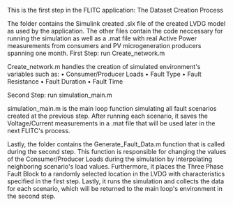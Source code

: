 This is the first step in the FLITC application: The Dataset Creation Process

The folder contains the Simulink created .slx file of the created LVDG model as used by the application. The other files contain the code neccessary for running the simulation as well as a .mat file with real Active Power measurements from consumers and PV microgeneration producers spanning one month.
First Step: run Create_network.m

Create_network.m handles the creation of simulated environment's variables such as: 
•	Consumer/Producer Loads 
•	Fault Type 
•	Fault Resistance 
•	Fault Duration 
•	Fault Time

Second Step: run simulation_main.m

simulation_main.m is the main loop function simulating all fault scenarios created at the previous step. After running each scenario, it saves the Voltage/Current measurements in a .mat file that will be used later in the next FLITC's process.

Lastly, the folder contains the Generate_Fault_Data.m function that is called during the second step. This function is responsible for changing the values of the Consumer/Producer Loads during the simulation by interpolating neighboring scenario's load values. Furthermore, it places the Three Phase Fault Block to a randomly selected location in the LVDG with characteristics specified in the first step. Lastly, it runs the simulation and collects the data for each scenario, which will be returned to the main loop's environment in the second step.

